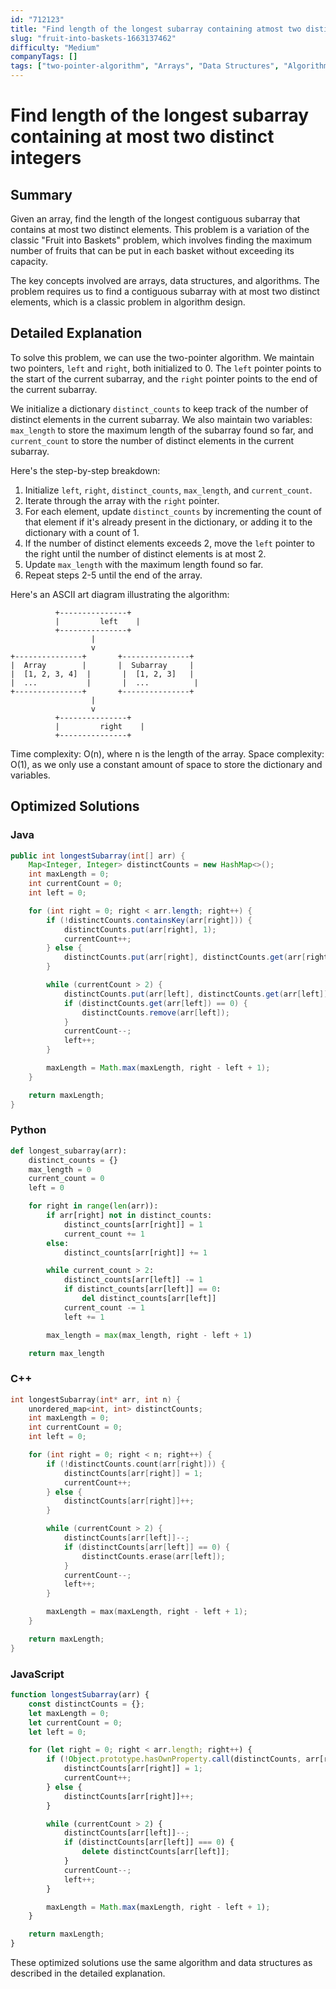 ```yaml
---
id: "712123"
title: "Find length of the longest subarray containing atmost two distinct integers"
slug: "fruit-into-baskets-1663137462"
difficulty: "Medium"
companyTags: []
tags: ["two-pointer-algorithm", "Arrays", "Data Structures", "Algorithms", "Pointers"]
---
```


**Find length of the longest subarray containing at most two distinct integers**
=============================================================

## Summary
Given an array, find the length of the longest contiguous subarray that contains at most two distinct elements. This problem is a variation of the classic "Fruit into Baskets" problem, which involves finding the maximum number of fruits that can be put in each basket without exceeding its capacity.

The key concepts involved are arrays, data structures, and algorithms. The problem requires us to find a contiguous subarray with at most two distinct elements, which is a classic problem in algorithm design.

## Detailed Explanation
To solve this problem, we can use the two-pointer algorithm. We maintain two pointers, `left` and `right`, both initialized to 0. The `left` pointer points to the start of the current subarray, and the `right` pointer points to the end of the current subarray.

We initialize a dictionary `distinct_counts` to keep track of the number of distinct elements in the current subarray. We also maintain two variables: `max_length` to store the maximum length of the subarray found so far, and `current_count` to store the number of distinct elements in the current subarray.

Here's the step-by-step breakdown:

1. Initialize `left`, `right`, `distinct_counts`, `max_length`, and `current_count`.
2. Iterate through the array with the `right` pointer.
3. For each element, update `distinct_counts` by incrementing the count of that element if it's already present in the dictionary, or adding it to the dictionary with a count of 1.
4. If the number of distinct elements exceeds 2, move the `left` pointer to the right until the number of distinct elements is at most 2.
5. Update `max_length` with the maximum length found so far.
6. Repeat steps 2-5 until the end of the array.

Here's an ASCII art diagram illustrating the algorithm:
```
          +---------------+
          |         left    |
          +---------------+
                  |
                  v
+---------------+       +---------------+
|  Array        |       |  Subarray     |
|  [1, 2, 3, 4]  |       |  [1, 2, 3]   |
|  ...           |       |  ...          |
+---------------+       +---------------+
                  |
                  v
          +---------------+
          |         right    |
          +---------------+
```
Time complexity: O(n), where n is the length of the array. Space complexity: O(1), as we only use a constant amount of space to store the dictionary and variables.

## Optimized Solutions

### Java
```java
public int longestSubarray(int[] arr) {
    Map<Integer, Integer> distinctCounts = new HashMap<>();
    int maxLength = 0;
    int currentCount = 0;
    int left = 0;

    for (int right = 0; right < arr.length; right++) {
        if (!distinctCounts.containsKey(arr[right])) {
            distinctCounts.put(arr[right], 1);
            currentCount++;
        } else {
            distinctCounts.put(arr[right], distinctCounts.get(arr[right]) + 1);
        }

        while (currentCount > 2) {
            distinctCounts.put(arr[left], distinctCounts.get(arr[left]) - 1);
            if (distinctCounts.get(arr[left]) == 0) {
                distinctCounts.remove(arr[left]);
            }
            currentCount--;
            left++;
        }

        maxLength = Math.max(maxLength, right - left + 1);
    }

    return maxLength;
}
```

### Python
```python
def longest_subarray(arr):
    distinct_counts = {}
    max_length = 0
    current_count = 0
    left = 0

    for right in range(len(arr)):
        if arr[right] not in distinct_counts:
            distinct_counts[arr[right]] = 1
            current_count += 1
        else:
            distinct_counts[arr[right]] += 1

        while current_count > 2:
            distinct_counts[arr[left]] -= 1
            if distinct_counts[arr[left]] == 0:
                del distinct_counts[arr[left]]
            current_count -= 1
            left += 1

        max_length = max(max_length, right - left + 1)

    return max_length
```

### C++
```cpp
int longestSubarray(int* arr, int n) {
    unordered_map<int, int> distinctCounts;
    int maxLength = 0;
    int currentCount = 0;
    int left = 0;

    for (int right = 0; right < n; right++) {
        if (!distinctCounts.count(arr[right])) {
            distinctCounts[arr[right]] = 1;
            currentCount++;
        } else {
            distinctCounts[arr[right]]++;
        }

        while (currentCount > 2) {
            distinctCounts[arr[left]]--;
            if (distinctCounts[arr[left]] == 0) {
                distinctCounts.erase(arr[left]);
            }
            currentCount--;
            left++;
        }

        maxLength = max(maxLength, right - left + 1);
    }

    return maxLength;
}
```

### JavaScript
```javascript
function longestSubarray(arr) {
    const distinctCounts = {};
    let maxLength = 0;
    let currentCount = 0;
    let left = 0;

    for (let right = 0; right < arr.length; right++) {
        if (!Object.prototype.hasOwnProperty.call(distinctCounts, arr[right])) {
            distinctCounts[arr[right]] = 1;
            currentCount++;
        } else {
            distinctCounts[arr[right]]++;
        }

        while (currentCount > 2) {
            distinctCounts[arr[left]]--;
            if (distinctCounts[arr[left]] === 0) {
                delete distinctCounts[arr[left]];
            }
            currentCount--;
            left++;
        }

        maxLength = Math.max(maxLength, right - left + 1);
    }

    return maxLength;
}
```
These optimized solutions use the same algorithm and data structures as described in the detailed explanation.